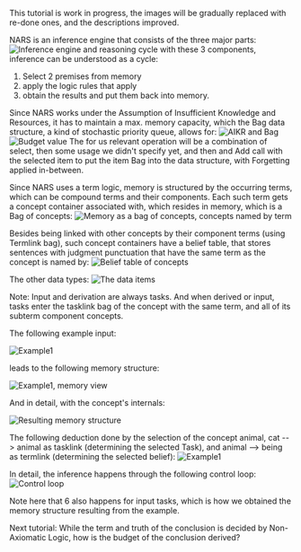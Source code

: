 This tutorial is work in progress, the images will be gradually replaced with re-done ones, and the descriptions improved.

NARS is an inference engine that consists of the three major parts:
![Inference engine and reasoning cycle](https://user-images.githubusercontent.com/8284677/45256877-7d022d00-b36a-11e8-8ff3-b13db705cad6.png)
with these 3 components, inference can be understood as a cycle:
1. Select 2 premises from memory
2. apply the logic rules that apply
3. obtain the results and put them back into memory.

Since NARS works under the Assumption of Insufficient Knowledge and Resources, it has to maintain a max. memory capacity, which the Bag data structure, a kind of stochastic priority queue, allows for: 
![AIKR and Bag](https://user-images.githubusercontent.com/8284677/45257215-7eceef00-b370-11e8-8a8a-51990dafa8cf.png)
![Budget value](https://user-images.githubusercontent.com/8284677/45256919-4d075980-b36b-11e8-98c4-c028e87f1784.png)
The for us relevant operation will be a combination of select, then some usage we didn't specify yet, and then and Add call with the selected item to put the item Bag into the data structure, with Forgetting applied in-between.

Since NARS uses a term logic, memory is structured by the occurring terms, which can be compound terms and their components. Each such term gets a concept container associated with, which resides in memory, which is a Bag of concepts:
![Memory as a bag of concepts, concepts named by term](https://user-images.githubusercontent.com/8284677/45256897-db2f1000-b36a-11e8-8daf-79b530809ad4.png)

Besides being linked with other concepts by their component terms (using Termlink bag), such concept containers have a belief table, that stores sentences with judgment punctuation that have the same term as the concept is named by:
![Belief table of concepts](https://user-images.githubusercontent.com/8284677/45256980-4a593400-b36c-11e8-8243-75d8c65bc1c5.png)

The other data types:
![The data items](https://user-images.githubusercontent.com/8284677/45256951-049c6b80-b36c-11e8-8bfc-78baec482068.png)

Note: Input and derivation are always tasks. And when derived or input, tasks enter the tasklink bag of the concept with the same term, and all of its subterm component concepts.

The following example input:

![Example1](https://user-images.githubusercontent.com/8284677/45257254-2d732f80-b371-11e8-934d-f6f5a046dfcd.png)

leads to the following memory structure:

![Example1, memory view](https://user-images.githubusercontent.com/8284677/45257659-f3f1f280-b377-11e8-8b30-177115ef5e64.png)

And in detail, with the concept's internals:

![Resulting memory structure](https://user-images.githubusercontent.com/8284677/45257702-6b278680-b378-11e8-81ef-25bd329f6264.png)

The following deduction done by the selection of the concept animal, cat --> animal as tasklink (determining the selected Task), and animal --> being as termlink (determining the selected belief):
![Example1](https://user-images.githubusercontent.com/8284677/45256939-c901a180-b36b-11e8-985b-a5a3cc32ba84.png)

In detail, the inference happens through the following control loop:
![Control loop](https://user-images.githubusercontent.com/8284677/45257040-4aa5ff00-b36d-11e8-8e2f-efe6d66a5a9f.png)

Note here that 6 also happens for input tasks, which is how we obtained the memory structure resulting from the example.

Next tutorial: While the term and truth of the conclusion is decided by Non-Axiomatic Logic, how is the budget of the conclusion derived?
